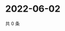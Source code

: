 # 2022-06-02

共 0 条

<!-- BEGIN WEIBO -->
<!-- 最后更新时间 Thu Jun 02 2022 05:13:16 GMT+0800 (China Standard Time) -->

<!-- END WEIBO -->
